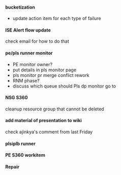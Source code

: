 

#### bucketization 

- update action item for each type of failure

#### ISE Alert flow update
check email for how to do that

#### pe/pls runner monitor 

- PE monitor owner?
- put details in pls monitor page
- pls monitor pr merge conflict rework
- RNM phase?
- discuss which queue should Pls dp monitor go to

#### NSG S360

cleanup resource group that cannot be deleted

#### add material of presentation to wiki
check ajinkya's comment from last Friday

#### plsiplb runner

#### PE S360 workitem

#### Repair


